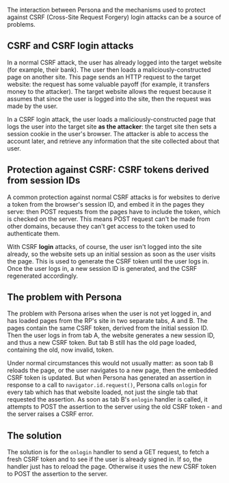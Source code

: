 The interaction between Persona and the mechanisms used to protect against CSRF (Cross-Site Request Forgery) login attacks can be a source of problems.

## CSRF and CSRF login attacks ##

In a normal CSRF attack, the user has already logged into the target website (for example, their bank). The user then loads a maliciously-constructed page on another site. This page sends an HTTP request to the target website: the request has some valuable payoff (for example, it transfers money to the attacker). The target website allows the request because it assumes that since the user is logged into the site, then the request was made by the user.

In a CSRF login attack, the user loads a maliciously-constructed page that logs the user into the target site **as the attacker**: the target site then sets a session cookie in the user's browser. The attacker is able to access the account later, and retrieve any information that the site collected about that user.

## Protection against CSRF: CSRF tokens derived from session IDs ##

A common protection against normal CSRF attacks is for websites to derive a token from the browser's session ID, and embed it in the pages they serve: then POST requests from the pages have to include the token, which is checked on the server. This means POST request can't be made from other domains, because they can't get access to the token used to authenticate them.

With CSRF **login** attacks, of course, the user isn't logged into the site already, so the website sets up an initial session as soon as the user visits the page. This is used to generate the CSRF token until the user logs in. Once the user logs in, a new session ID is generated, and the CSRF regenerated accordingly.

## The problem with Persona ##

The problem with Persona arises when the user is not yet logged in, and has loaded pages from the RP's site in two separate tabs, A and B. The pages contain the same CSRF token, derived from the initial session ID. Then the user logs in from tab A, the website generates a new session ID, and thus a new CSRF token. But tab B still has the old page loaded, containing the old, now invalid, token.

Under normal circumstances this would not usually matter: as soon tab B reloads the page, or the user navigates to a new page, then the embedded CSRF token is updated. But when Persona has generated an assertion in response to a call to `navigator.id.request()`, Persona calls `onlogin` for every tab which has that website loaded, not just the single tab that requested the assertion. As soon as tab B's `onlogin` handler is called, it attempts to POST the assertion to the server using the old CSRF token - and the server raises a CSRF error.

## The solution ##

The solution is for the `onlogin` handler to send a GET request, to fetch a fresh CSRF token and to
see if the user is already signed in. If so, the handler just has to reload the page. Otherwise it uses the new CSRF token to POST the assertion to the server.
